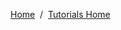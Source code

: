 <a href="/">Home</a>&nbsp;&nbsp;/&nbsp;&nbsp;<a href="/tutorials/tutorials_home_page">Tutorials Home</a>
<b></b>
<br>